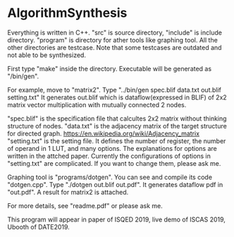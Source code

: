 # AlgorithmSynthesis

Everything is written in C++.
"src" is source directory, "include" is include directory.
"program" is directory for ather tools like graphing tool.
All the other directories are testcase. Note that some testcases are outdated and not able to be synthesized.

First type "make" inside the directory. Executable will be generated as "/bin/gen".

For example, move to "matrix2".
Type "../bin/gen spec.blif data.txt out.blif setting.txt"
It generates out.blif which is dataflow(expressed in BLIF) of 2x2 matrix vector multiplication with mutually connected 2 nodes.

"spec.blif" is the specification file that calcultes 2x2 matrix without thinking structure of nodes.
"data.txt" is the adjacency matrix of the target structure for directed graph. https://en.wikipedia.org/wiki/Adjacency_matrix
"setting.txt" is the setting file. It defines the number of register, the number of operand in 1 LUT, and many options. The explanations for options are written in the attched paper.
Currently the configurations of options in "setting.txt" are complicated. If you want to change them, please ask me.

Graphing tool is "programs/dotgen". You can see and compile its code "dotgen.cpp".
Type "./dotgen out.blif out.pdf". It generates dataflow pdf in "out.pdf".
A result for matrix2 is attached.

For more details, see "readme.pdf" or please ask me. 

This program will appear in paper of ISQED 2019, live demo of ISCAS 2019, Ubooth of DATE2019.
